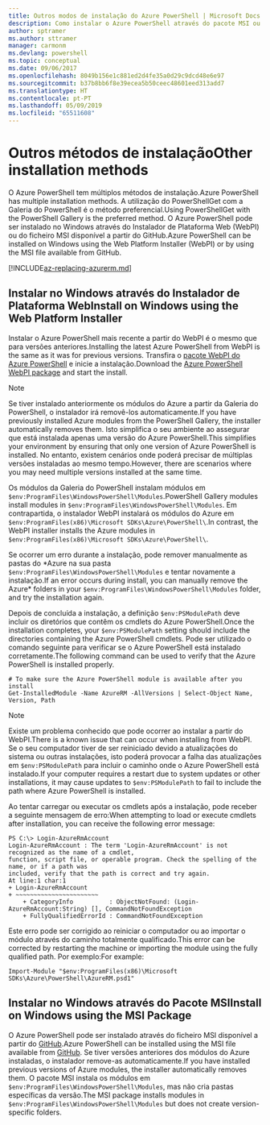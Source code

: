 ```yaml
---
title: Outros modos de instalação do Azure PowerShell | Microsoft Docs
description: Como instalar o Azure PowerShell através do pacote MSI ou do Instalador de Plataforma Web.
author: sptramer
ms.author: sttramer
manager: carmonm
ms.devlang: powershell
ms.topic: conceptual
ms.date: 09/06/2017
ms.openlocfilehash: 8049b156e1c881ed2d4fe35a0d29c9dcd48e6e97
ms.sourcegitcommit: b37b8bb6f8e39ecea5b50ceec48601eed313add7
ms.translationtype: HT
ms.contentlocale: pt-PT
ms.lasthandoff: 05/09/2019
ms.locfileid: "65511608"
---
```

# <a name="other-installation-methods"></a><span data-ttu-id="7179d-103">Outros métodos de instalação</span><span class="sxs-lookup"><span data-stu-id="7179d-103">Other installation methods</span></span>

<span data-ttu-id="7179d-104">O Azure PowerShell tem múltiplos métodos de instalação.</span><span class="sxs-lookup"><span data-stu-id="7179d-104">Azure PowerShell has multiple installation methods.</span></span> <span data-ttu-id="7179d-105">A utilização do PowerShellGet com a Galeria do PowerShell é o método preferencial.</span><span class="sxs-lookup"><span data-stu-id="7179d-105">Using PowerShellGet with the PowerShell Gallery is the preferred method.</span></span> <span data-ttu-id="7179d-106">O Azure PowerShell pode ser instalado no Windows através do Instalador de Plataforma Web (WebPI) ou do ficheiro MSI disponível a partir do GitHub.</span><span class="sxs-lookup"><span data-stu-id="7179d-106">Azure PowerShell can be installed on Windows using the Web Platform Installer (WebPI) or by using the MSI file available from GitHub.</span></span>

[!INCLUDE[az-replacing-azurerm.md](../includes/az-replacing-azurerm.md)]

## <a name="install-on-windows-using-the-web-platform-installer"></a><span data-ttu-id="7179d-107">Instalar no Windows através do Instalador de Plataforma Web</span><span class="sxs-lookup"><span data-stu-id="7179d-107">Install on Windows using the Web Platform Installer</span></span>

<span data-ttu-id="7179d-108">Instalar o Azure PowerShell mais recente a partir do WebPI é o mesmo que para versões anteriores.</span><span class="sxs-lookup"><span data-stu-id="7179d-108">Installing the latest Azure PowerShell from WebPI is the same as it was for previous versions.</span></span>
<span data-ttu-id="7179d-109">Transfira o [pacote WebPI do Azure PowerShell](http://aka.ms/webpi-azps) e inicie a instalação.</span><span class="sxs-lookup"><span data-stu-id="7179d-109">Download the [Azure PowerShell WebPI package](http://aka.ms/webpi-azps) and start the install.</span></span>

> [!NOTE]
> <span data-ttu-id="7179d-110">Se tiver instalado anteriormente os módulos do Azure a partir da Galeria do PowerShell, o instalador irá removê-los automaticamente.</span><span class="sxs-lookup"><span data-stu-id="7179d-110">If you have previously installed Azure modules from the PowerShell Gallery, the installer automatically removes them.</span></span> <span data-ttu-id="7179d-111">Isto simplifica o seu ambiente ao assegurar que está instalada apenas uma versão do Azure PowerShell.</span><span class="sxs-lookup"><span data-stu-id="7179d-111">This simplifies your environment by ensuring that only one version of Azure PowerShell is installed.</span></span> <span data-ttu-id="7179d-112">No entanto, existem cenários onde poderá precisar de múltiplas versões instaladas ao mesmo tempo.</span><span class="sxs-lookup"><span data-stu-id="7179d-112">However, there are scenarios where you may need multiple versions installed at the same time.</span></span>
>
> <span data-ttu-id="7179d-113">Os módulos da Galeria do PowerShell instalam módulos em `$env:ProgramFiles\WindowsPowerShell\Modules`.</span><span class="sxs-lookup"><span data-stu-id="7179d-113">PowerShell Gallery modules install modules in `$env:ProgramFiles\WindowsPowerShell\Modules`.</span></span> <span data-ttu-id="7179d-114">Em contrapartida, o instalador WebPI instalará os módulos do Azure em `$env:ProgramFiles(x86)\Microsoft SDKs\Azure\PowerShell\`.</span><span class="sxs-lookup"><span data-stu-id="7179d-114">In contrast, the WebPI installer installs the Azure modules in `$env:ProgramFiles(x86)\Microsoft SDKs\Azure\PowerShell\`.</span></span>
>
> <span data-ttu-id="7179d-115">Se ocorrer um erro durante a instalação, pode remover manualmente as pastas do \*Azure na sua pasta `$env:ProgramFiles\WindowsPowerShell\Modules` e tentar novamente a instalação.</span><span class="sxs-lookup"><span data-stu-id="7179d-115">If an error occurs during install, you can manually remove the Azure\* folders in your `$env:ProgramFiles\WindowsPowerShell\Modules` folder, and try the installation again.</span></span>

<span data-ttu-id="7179d-116">Depois de concluída a instalação, a definição `$env:PSModulePath` deve incluir os diretórios que contêm os cmdlets do Azure PowerShell.</span><span class="sxs-lookup"><span data-stu-id="7179d-116">Once the installation completes, your `$env:PSModulePath` setting should include the directories containing the Azure PowerShell cmdlets.</span></span> <span data-ttu-id="7179d-117">Pode ser utilizado o comando seguinte para verificar se o Azure PowerShell está instalado corretamente.</span><span class="sxs-lookup"><span data-stu-id="7179d-117">The following command can be used to verify that the Azure PowerShell is installed properly.</span></span>

```powershell-interactive
# To make sure the Azure PowerShell module is available after you install
Get-InstalledModule -Name AzureRM -AllVersions | Select-Object Name, Version, Path
```

> [!NOTE]
> <span data-ttu-id="7179d-118">Existe um problema conhecido que pode ocorrer ao instalar a partir do WebPI.</span><span class="sxs-lookup"><span data-stu-id="7179d-118">There is a known issue that can occur when installing from WebPI.</span></span> <span data-ttu-id="7179d-119">Se o seu computador tiver de ser reiniciado devido a atualizações do sistema ou outras instalações, isto poderá provocar a falha das atualizações em `$env:PSModulePath` para incluir o caminho onde o Azure PowerShell está instalado.</span><span class="sxs-lookup"><span data-stu-id="7179d-119">If your computer requires a restart due to system updates or other installations, it may cause updates to `$env:PSModulePath` to fail to include the path where Azure PowerShell is installed.</span></span>

<span data-ttu-id="7179d-120">Ao tentar carregar ou executar os cmdlets após a instalação, pode receber a seguinte mensagem de erro:</span><span class="sxs-lookup"><span data-stu-id="7179d-120">When attempting to load or execute cmdlets after installation, you can receive the following error message:</span></span>

```output
PS C:\> Login-AzureRmAccount
Login-AzureRmAccount : The term 'Login-AzureRmAccount' is not recognized as the name of a cmdlet,
function, script file, or operable program. Check the spelling of the name, or if a path was
included, verify that the path is correct and try again.
At line:1 char:1
+ Login-AzureRmAccount
+ ~~~~~~~~~~~~~~~~~~~~~~~
    + CategoryInfo          : ObjectNotFound: (Login-AzureRmAccount:String) [], CommandNotFoundException
    + FullyQualifiedErrorId : CommandNotFoundException
```

<span data-ttu-id="7179d-121">Este erro pode ser corrigido ao reiniciar o computador ou ao importar o módulo através do caminho totalmente qualificado.</span><span class="sxs-lookup"><span data-stu-id="7179d-121">This error can be corrected by restarting the machine or importing the module using the fully qualified path.</span></span> <span data-ttu-id="7179d-122">Por exemplo:</span><span class="sxs-lookup"><span data-stu-id="7179d-122">For example:</span></span>

```powershell-interactive
Import-Module "$env:ProgramFiles(x86)\Microsoft SDKs\Azure\PowerShell\AzureRM.psd1"
```

## <a name="install-on-windows-using-the-msi-package"></a><span data-ttu-id="7179d-123">Instalar no Windows através do Pacote MSI</span><span class="sxs-lookup"><span data-stu-id="7179d-123">Install on Windows using the MSI Package</span></span>

<span data-ttu-id="7179d-124">O Azure PowerShell pode ser instalado através do ficheiro MSI disponível a partir do [GitHub](https://github.com/Azure/azure-powershell/releases/latest).</span><span class="sxs-lookup"><span data-stu-id="7179d-124">Azure PowerShell can be installed using the MSI file available from [GitHub](https://github.com/Azure/azure-powershell/releases/latest).</span></span> <span data-ttu-id="7179d-125">Se tiver versões anteriores dos módulos do Azure instaladas, o instalador remove-as automaticamente.</span><span class="sxs-lookup"><span data-stu-id="7179d-125">If you have installed previous versions of Azure modules, the installer automatically removes them.</span></span> <span data-ttu-id="7179d-126">O pacote MSI instala os módulos em `$env:ProgramFiles\WindowsPowerShell\Modules`, mas não cria pastas específicas da versão.</span><span class="sxs-lookup"><span data-stu-id="7179d-126">The MSI package installs modules in `$env:ProgramFiles\WindowsPowerShell\Modules` but does not create version-specific folders.</span></span>

